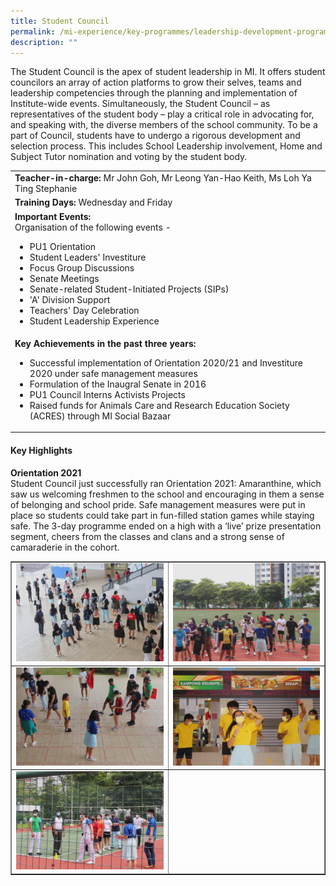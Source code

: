 ```yaml
---
title: Student Council
permalink: /mi-experience/key-programmes/leadership-development-programmes/student-council/
description: ""
---
```

<p>The Student Council is the apex of student leadership in MI. It offers student councilors an array of action platforms to grow their selves, teams and leadership competencies through the planning and implementation of Institute-wide events. Simultaneously, the Student Council &ndash; as representatives of the student body &ndash; play a critical role in advocating for, and speaking with, the diverse members of the school community. To be a part of Council, students have to undergo a rigorous development and selection process. This includes School Leadership involvement, Home and Subject Tutor nomination and voting by the student body.</p>
<table border="0" cellspacing="0" cellpadding="0">
<tbody>
<tr>
<td><strong>Teacher-in-charge:&nbsp;</strong>Mr John Goh, Mr Leong Yan-Hao Keith, Ms Loh Ya Ting Stephanie</td>
</tr>
<tr>
<td><strong>Training Days:&nbsp;</strong>Wednesday and Friday</td>
</tr>
<tr>
<td><strong>Important Events:</strong><br />Organisation of the following events -<br />
<ul>
<li>PU1 Orientation</li>
<li>Student Leaders' Investiture</li>
<li>Focus Group Discussions</li>
<li>Senate Meetings</li>
<li>Senate-related Student-Initiated Projects (SIPs)</li>
<li>'A' Division Support</li>
<li>Teachers' Day Celebration</li>
<li>Student Leadership Experience</li>
</ul>
</td>
</tr>
<tr>
<td><strong>Key Achievements in the past three years:</strong><br />
<ul>
<li>Successful implementation of Orientation 2020/21 and Investiture 2020 under safe management measures</li>
<li>Formulation of the Inaugral Senate in 2016</li>
<li>PU1 Council Interns Activists Projects</li>
<li>Raised funds for Animals Care and Research Education Society (ACRES) through MI Social Bazaar</li>
</ul>
</td>
</tr>
</tbody>
</table>
<h4><strong>Key Highlights</strong></h4>
<p><strong>Orientation 2021<br /></strong>Student Council just successfully ran Orientation 2021: Amaranthine, which saw us welcoming freshmen to the school and encouraging in them a sense of belonging and school pride. Safe management measures were put in place so students could take part in fun-filled station games while staying safe. The 3-day programme ended on a high with a &lsquo;live&rsquo; prize presentation segment, cheers from the classes and clans and a strong sense of camaraderie in the cohort.</p>
<table style="border-collapse: collapse; width: 100%;" border="1">
<tbody>
<tr>
<td style="width: 50%;"><img src="/images/sc1.jpg"></td>
<td style="width: 50%;"><img src="/images/sc2.jpg"></td>
</tr>
<tr>
<td style="width: 50%;"><img src="/images/sc3.jpg"></td>
<td style="width: 50%;"><img src="/images/sc4.jpg"></td>
</tr>
<tr>
<td style="width: 50%;"><img src="/images/sc5.jpg"></td>
<td style="width: 50%;">&nbsp;</td>
</tr>
</tbody>
</table>